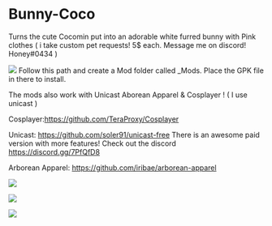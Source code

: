 # Bunny-Coco
Turns the cute Cocomin put into an adorable white furred bunny with Pink clothes ( i take custom pet requests! 5$ each. Message me on discord! Honey#0434 )

![](https://i.gyazo.com/b86bd2b6ce0d73565fe005fbf3e84773.png) Follow this path and create a Mod folder called _Mods. Place the GPK file in there to install.

The mods also work with Unicast Aborean Apparel & Cosplayer ! ( I use unicast ) 

Cosplayer:https://github.com/TeraProxy/Cosplayer 

Unicast: https://github.com/soler91/unicast-free There is an awesome paid version with more features! Check out the discord https://discord.gg/7PfQfD8

Arborean Apparel: https://github.com/iribae/arborean-apparel


![](https://i.gyazo.com/2bda1efb5849835daa530012a07bb308.png)

![](https://i.gyazo.com/f6202e24f6aba606a844632045752083.png)

![](https://i.gyazo.com/d17d91f1c40bb99203f2ad1721836a32.png)
